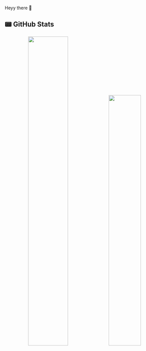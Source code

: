 Heyy there 👋

## 📟 GitHub Stats  
<p align="center">
	<img width="50%" src="https://github-readme-stats.vercel.app/api?username=ethan0905&show_icons=true&theme=dark" />
	<a href="https://github.com/anuraghazra/github-readme-stats">
  		<img width="45%" src="https://github-readme-stats.vercel.app/api/top-langs/?username=ethan0905&layout=compact" />
	</a>
</p>


